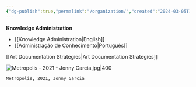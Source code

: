 ```yaml
---
{"dg-publish":true,"permalink":"/organization/","created":"2024-03-05T12:46:14.000-05:00","updated":"2024-02-25T11:46:11.000-05:00"}
---
```


**Knowledge Administration**
- [[Knowledge Administration\|English]]
- [[Administração de Conhecimento\|Português]]

[[Art Documentation Strategies\|Art Documentation Strategies]]

![Metropolis - 2021 - Jonny Garcia.jpg|400](/img/user/MEDIA/Metropolis%20-%202021%20-%20Jonny%20Garcia.jpg)

```
Metropolis, 2021, Jonny Garcia
```
